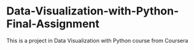 # Data-Visualization-with-Python-Final-Assignment
This is a project in Data Visualization with Python course from Coursera
